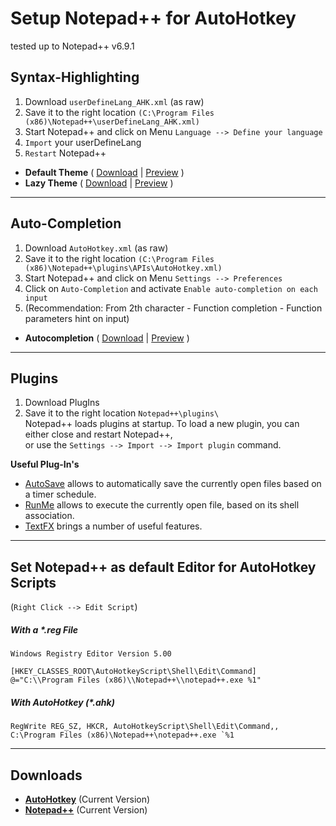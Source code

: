 # Setup Notepad++ for AutoHotkey
tested up to Notepad++ v6.9.1

## Syntax-Highlighting
1. Download `userDefineLang_AHK.xml` (as raw)
2. Save it to the right location `(C:\Program Files (x86)\Notepad++\userDefineLang_AHK.xml)`
3. Start Notepad++ and click on Menu `Language --> Define your language`
4. `Import` your userDefineLang
5. `Restart` Notepad++

* **Default Theme** (
[Download](../master/userDefineLang/default/userDefineLang_AHK.xml) | [Preview](https://raw.githubusercontent.com/jNizM/ahk_notepad-plus-plus/master/userDefineLang/default/udl_default.png) )  
* **Lazy Theme** (
[Download](../master/userDefineLang/lazy/userDefineLang_AHK.xml) | [Preview](https://raw.githubusercontent.com/jNizM/ahk_notepad-plus-plus/master/userDefineLang/lazy/udl_lazy.png) )

---

## Auto-Completion
1. Download `AutoHotkey.xml` (as raw)
2. Save it to the right location `(C:\Program Files (x86)\Notepad++\plugins\APIs\AutoHotkey.xml)`
3. Start Notepad++ and click on Menu `Settings --> Preferences`
4. Click on `Auto-Completion` and activate `Enable auto-completion on each input`
5. (Recommendation: From 2th character - Function completion - Function parameters hint on input)

* **Autocompletion** (
[Download](../master/autocomplete/AutoHotkey.xml) | [Preview](https://raw.githubusercontent.com/jNizM/ahk_notepad-plus-plus/master/autocomplete/autocomplete.png) )

---

## Plugins
1. Download PlugIns
2. Save it to the right location `Notepad++\plugins\`  
Notepad++ loads plugins at startup. To load a new plugin, you can either close and restart Notepad++,  
or use the `Settings --> Import --> Import plugin` command.

**Useful Plug-In's**
* [AutoSave](https://sites.google.com/site/fstellari/nppplugins/) allows to automatically save the currently open files based on a timer schedule.
* [RunMe](https://sites.google.com/site/fstellari/nppplugins/) allows to execute the currently open file, based on its shell association.
* [TextFX](http://sourceforge.net/projects/npp-plugins/files/TextFX/) brings a number of useful features.

---

## Set Notepad++ as default Editor for AutoHotkey Scripts
(`Right Click --> Edit Script`)

##### With a *.reg File
```
Windows Registry Editor Version 5.00
 
[HKEY_CLASSES_ROOT\AutoHotkeyScript\Shell\Edit\Command]
@="C:\\Program Files (x86)\\Notepad++\\notepad++.exe %1"
```
##### With AutoHotkey (*.ahk)
```autohotkey
RegWrite REG_SZ, HKCR, AutoHotkeyScript\Shell\Edit\Command,, C:\Program Files (x86)\Notepad++\notepad++.exe `%1
```

---

## Downloads
* **[AutoHotkey](https://autohotkey.com/download/ "AutoHotkey Downloads")** (Current Version)
* **[Notepad++](https://notepad-plus-plus.org/download/ "Notepad++ - Current Version")** (Current Version)
